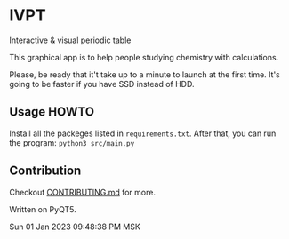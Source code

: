 # IVPT
Interactive &amp; visual periodic table

This graphical app is to help people studying chemistry with calculations.

Please, be ready that it't take up to a minute to launch at the first time.
It's going to be faster if you have SSD instead of HDD.

## Usage HOWTO

Install all the packeges listed in `requirements.txt`.
After that, you can run the program: `python3 src/main.py`

## Contribution

Checkout [CONTRIBUTING.md](CONTRIBUTING.md) for more.


Written on PyQT5.

Sun 01 Jan 2023 09:48:38 PM MSK

